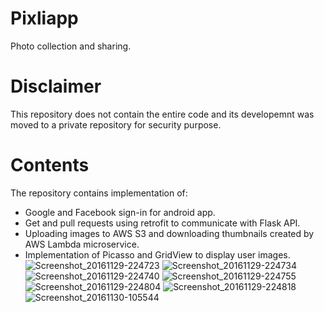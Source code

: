 # Pixliapp
Photo collection and sharing.

# Disclaimer
This repository does not contain the entire code and its developemnt was moved to a private repository for security purpose.

# Contents
The repository contains implementation of:
 - Google and Facebook sign-in for android app. 
 - Get and pull requests using retrofit to communicate with Flask API.
 - Uploading images to AWS S3 and downloading thumbnails created by AWS Lambda microservice.
 - Implementation of Picasso and GridView to display user images.
![Screenshot_20161129-224723](https://user-images.githubusercontent.com/5307694/189583003-406c71c7-b0be-4a36-8e83-72ffe18b3f72.png)
![Screenshot_20161129-224734](https://user-images.githubusercontent.com/5307694/189583016-e072a9d2-a034-4517-9f4f-a17608aea1f6.png)
![Screenshot_20161129-224740](https://user-images.githubusercontent.com/5307694/189583027-d6da29a9-4266-4f91-bf16-c9e68d1670f6.png)
![Screenshot_20161129-224755](https://user-images.githubusercontent.com/5307694/189583036-4acc6bdc-17d0-4fc8-bfb0-fe4ab4607bf0.png)
![Screenshot_20161129-224804](https://user-images.githubusercontent.com/5307694/189583040-54e879ea-07b3-455f-8cbc-5421a43c851a.png)
![Screenshot_20161129-224818](https://user-images.githubusercontent.com/5307694/189583051-3cb08c97-e3cb-46ed-bb11-a66be6306304.png)
![Screenshot_20161130-105544](https://user-images.githubusercontent.com/5307694/189583070-47b1831c-bab0-45bb-ab82-bc5834ce9d2a.png)
